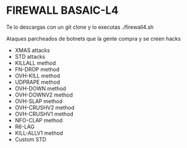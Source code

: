 # FIREWALL BASAIC-L4

Te lo descargas con un git clone y lo executas ./firewall4.sh

Ataques parcheados de botnets que la gente compra y se creen hacks

- XMAS attacks 
- STD attacks 
- KILLALL method
- FN-DROP method
- OVH-KILL method
- UDPRAPE method 
- OVH-DOWN method 
- OVH-DOWNV2 method 
- OVH-SLAP method 
- OVH-CRUSHV2 method 
- OVH-CRUSHV1 method 
- NFO-CLAP method 
- R6-LAG 
- KILL-ALLV1 method 
- Custom STD

